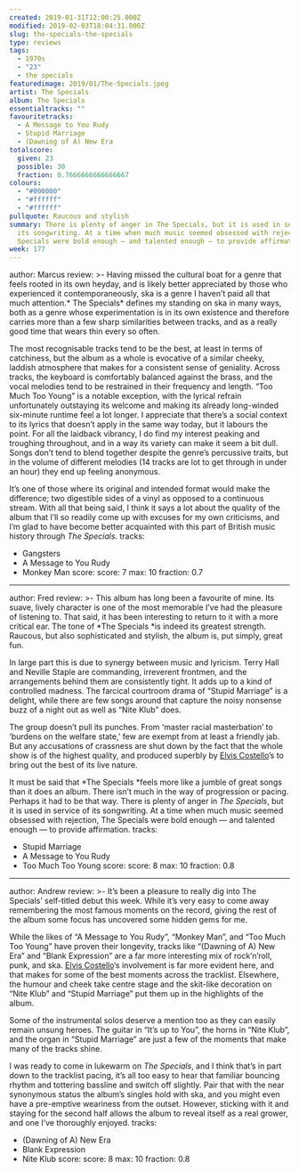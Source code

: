```yaml
---
created: 2019-01-31T12:00:25.000Z
modified: 2019-02-03T18:04:31.000Z
slug: the-specials-the-specials
type: reviews
tags:
  - 1970s
  - "23"
  - the specials
featuredimage: 2019/01/The-Specials.jpeg
artist: The Specials
album: The Specials
essentialtracks: ""
favouritetracks:
  - A Message to You Rudy
  - Stupid Marriage
  - (Dawning of A) New Era
totalscore:
  given: 23
  possible: 30
  fraction: 0.7666666666666667
colours:
  - "#000000"
  - "#ffffff"
  - "#ffffff"
pullquote: Raucous and stylish
summary: There is plenty of anger in The Specials, but it is used in service of
  its songwriting. At a time when much music seemed obsessed with rejection, The
  Specials were bold enough — and talented enough — to provide affirmation.
week: 177
---
```

author: Marcus
review: >-
  Having missed the cultural boat for a genre that feels rooted in its own
  heyday, and is likely better appreciated by those who experienced it
  contemporaneously, ska is a genre I haven’t paid all that much attention.* The
  Specials* defines my standing on ska in many ways, both as a genre whose
  experimentation is in its own existence and therefore carries more than a few
  sharp similarities between tracks, and as a really good time that wears thin
  every so often.

  The most recognisable tracks tend to be the best, at least in terms of catchiness, but the album as a whole is evocative of a similar cheeky, laddish atmosphere that makes for a consistent sense of geniality. Across tracks, the keyboard is comfortably balanced against the brass, and the vocal melodies tend to be restrained in their frequency and length. “Too Much Too Young” is a notable exception, with the lyrical refrain unfortunately outstaying its welcome and making its already long-winded six-minute runtime feel a lot longer. I appreciate that there’s a social context to its lyrics that doesn’t apply in the same way today, but it labours the point. For all the laidback vibrancy, I do find my interest peaking and troughing throughout, and in a way its variety can make it seem a bit dull. Songs don’t tend to blend together despite the genre’s percussive traits, but in the volume of different melodies (14 tracks are lot to get through in under an hour) they end up feeling anonymous.

  It’s one of those where its original and intended format would make the difference; two digestible sides of a vinyl as opposed to a continuous stream. With all that being said, I think it says a lot about the quality of the album that I’ll so readily come up with excuses for my own criticisms, and I’m glad to have become better acquainted with this part of British music history through *The Specials*.
tracks:
  - Gangsters
  - ­­A Message to You Rudy
  - ­­Monkey Man
score:
  score: 7
  max: 10
  fraction: 0.7
---
author: Fred
review: >-
  This album has long been a favourite of mine. Its suave, lively character is
  one of the most memorable I’ve had the pleasure of listening to. That said, it
  has been interesting to return to it with a more critical ear. The tone of
  *The Specials *is indeed its greatest strength. Raucous, but also
  sophisticated and stylish, the album is, put simply, great fun.

  In large part this is due to synergy between music and lyricism. Terry Hall and Neville Staple are commanding, irreverent frontmen, and the arrangements behind them are consistently tight. It adds up to a kind of controlled madness. The farcical courtroom drama of “Stupid Marriage” is a delight, while there are few songs around that capture the noisy nonsense buzz of a night out as well as “Nite Klub” does.

  The group doesn’t pull its punches. From ‘master racial masterbation’ to ‘burdens on the welfare state,’ few are exempt from at least a friendly jab. But any accusations of crassness are shut down by the fact that the whole show is of the highest quality, and produced superbly by [Elvis Costello](<https://audioxide.com/reviews/elvis-costello-my-aim-is-true/>)’s to bring out the best of its live nature.

  It must be said that *The Specials *feels more like a jumble of great songs than it does an album. There isn’t much in the way of progression or pacing. Perhaps it had to be that way. There is plenty of anger in *The Specials*, but it is used in service of its songwriting. At a time when much music seemed obsessed with rejection, The Specials were bold enough — and talented enough — to provide affirmation.
tracks:
  - Stupid Marriage
  - ­­A Message to You Rudy
  - ­­Too Much Too Young
score:
  score: 8
  max: 10
  fraction: 0.8
---
author: Andrew
review: >-
  It’s been a pleasure to really dig into The Specials’ self-titled debut this
  week. While it’s very easy to come away remembering the most famous moments on
  the record, giving the rest of the album some focus has uncovered some hidden
  gems for me.

  While the likes of “A Message to You Rudy”, “Monkey Man”, and “Too Much Too Young” have proven their longevity, tracks like “(Dawning of A) New Era” and “Blank Expression” are a far more interesting mix of rock’n’roll, punk, and ska. [Elvis Costello](<https://audioxide.com/reviews/elvis-costello-my-aim-is-true/>)‘s involvement is far more evident here, and that makes for some of the best moments across the tracklist. Elsewhere, the humour and cheek take centre stage and the skit-like decoration on “Nite Klub” and “Stupid Marriage” put them up in the highlights of the album.

  Some of the instrumental solos deserve a mention too as they can easily remain unsung heroes. The guitar in “It’s up to You”, the horns in “Nite Klub”, and the organ in “Stupid Marriage” are just a few of the moments that make many of the tracks shine.

  I was ready to come in lukewarm on *The Specials*, and I think that’s in part down to the tracklist pacing, it’s all too easy to hear that familiar bouncing rhythm and tottering bassline and switch off slightly. Pair that with the near synonymous status the album’s singles hold with ska, and you might even have a pre-emptive weariness from the outset. However, sticking with it and staying for the second half allows the album to reveal itself as a real grower, and one I’ve thoroughly enjoyed.
tracks:
  - (Dawning of A) New Era
  - ­­Blank Expression
  - ­­Nite Klub
score:
  score: 8
  max: 10
  fraction: 0.8

